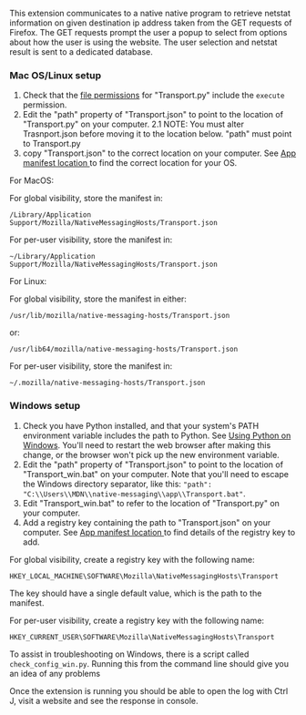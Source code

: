 This extension communicates to a native native program to retrieve netstat information on given destination ip address taken from the GET requests of Firefox.
The GET requests prompt the user a popup to select from options about how the user is using the website. 
The user selection and netstat result is sent to a dedicated database.

### Mac OS/Linux setup ###

1. Check that the [file permissions](https://en.wikipedia.org/wiki/File_system_permissions) for "Transport.py" include the `execute` permission.
2. Edit the "path" property of "Transport.json" to point to the location of "Transport.py" on your computer.
2.1 NOTE: You must alter Trasnport.json before moving it to the location below. "path" must point to Transport.py 
3. copy "Transport.json" to the correct location on your computer. See [App manifest location ](https://developer.mozilla.org/en-US/Add-ons/WebExtensions/Native_manifests#Manifest_location) to find the correct location for your OS.

For MacOS:

For global visibility, store the manifest in:

    /Library/Application Support/Mozilla/NativeMessagingHosts/Transport.json

For per-user visibility, store the manifest in:

    ~/Library/Application Support/Mozilla/NativeMessagingHosts/Transport.json

For Linux:

For global visibility, store the manifest in either:

    /usr/lib/mozilla/native-messaging-hosts/Transport.json

or:

    /usr/lib64/mozilla/native-messaging-hosts/Transport.json

For per-user visibility, store the manifest in:

    ~/.mozilla/native-messaging-hosts/Transport.json

### Windows setup ###

1. Check you have Python installed, and that your system's PATH environment variable includes the path to Python.  See [Using Python on Windows](https://docs.python.org/2/using/windows.html). You'll need to restart the web browser after making this change, or the browser won't pick up the new environment variable.
2. Edit the "path" property of "Transport.json" to point to the location of "Transport_win.bat" on your computer. Note that you'll need to escape the Windows directory separator, like this: `"path": "C:\\Users\\MDN\\native-messaging\\app\\Transport.bat"`.
3. Edit "Transport_win.bat" to refer to the location of "Transport.py" on your computer.
4. Add a registry key containing the path to "Transport.json" on your computer. See [App manifest location ](https://developer.mozilla.org/en-US/Add-ons/WebExtensions/Native_manifests#Manifest_location) to find details of the registry key to add.

For global visibility, create a registry key with the following name:

    HKEY_LOCAL_MACHINE\SOFTWARE\Mozilla\NativeMessagingHosts\Transport

The key should have a single default value, which is the path to the manifest.

For per-user visibility, create a registry key with the following name:

    HKEY_CURRENT_USER\SOFTWARE\Mozilla\NativeMessagingHosts\Transport

To assist in troubleshooting on Windows, there is a script called `check_config_win.py`. Running this from the command line should give you an idea of any problems

Once the extension is running you should be able to open the log with Ctrl J, visit a website and see the response in console. 
